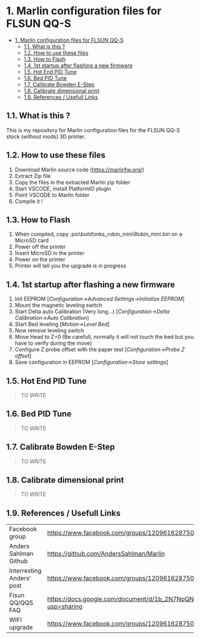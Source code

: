 # 1. Marlin configuration files for FLSUN QQ-S

- [1. Marlin configuration files for FLSUN QQ-S](#1-marlin-configuration-files-for-flsun-qq-s)
  - [1.1. What is this ?](#11-what-is-this-)
  - [1.2. How to use these files](#12-how-to-use-these-files)
  - [1.3. How to Flash](#13-how-to-flash)
  - [1.4. 1st startup after flashing a new firmware](#14-1st-startup-after-flashing-a-new-firmware)
  - [1.5. Hot End PID Tune](#15-hot-end-pid-tune)
  - [1.6. Bed PID Tune](#16-bed-pid-tune)
  - [1.7. Calibrate Bowden E-Step](#17-calibrate-bowden-e-step)
  - [1.8. Calibrate dimensional print](#18-calibrate-dimensional-print)
  - [1.9. References / Usefull Links](#19-references--usefull-links)

## 1.1. What is this ?

This is my repository for Marlin configuration files for the FLSUN QQ-S stock (without mods) 3D printer.  

## 1.2. How to use these files

1. Download Marlin source code (<https://marlinfw.org/>)  
2. Extract Zip file
3. Copy the files in the extracted Marlin zip folder  
4. Start VSCODE, install PlatformIO plugin  
5. Point VSCODE to Marlin folder  
6. Compile it !  

## 1.3. How to Flash

1. When compiled, copy .pio\build\mks_robin_mini\Robin_mini.bin on a MicroSD card  
2. Power off the printer
3. Insert MicroSD in the printer  
4. Power on the printer  
5. Printer will tell you the upgrade is in progress  

## 1.4. 1st startup after flashing a new firmware

1. Init EEPROM [*Configuration->Advanced Settings->Initialize EEPROM*]  
2. Mount the magnetic leveling switch  
3. Start Delta auto Calibration (Very long...) [*Configuration->Delta Calibration->Auto Calibration*]  
4. Start Bed leveling [*Motion->Level Bed*]  
5. Now remove leveling switch  
6. Move Head to Z=0 (Be carefull, normally it will not touch the bed but you have to verify during the move)  
7. Configure Z probe offset with the paper test [*Configuration->Probe Z offset*]  
8. Save configuration in EEPROM [*Configuration->Store settings*]

## 1.5. Hot End PID Tune

> TO WRITE

## 1.6. Bed PID Tune

> TO WRITE

## 1.7. Calibrate Bowden E-Step

> TO WRITE

## 1.8. Calibrate dimensional print

> TO WRITE

## 1.9. References / Usefull Links

|||
|:----|:---|
|Facebook group|<https://www.facebook.com/groups/120961628750040/>|
|Anders Sahlman Github|<https://github.com/AndersSahlman/Marlin>|
|Interresting Anders' post|<https://www.facebook.com/groups/120961628750040/permalink/593987384780793/>|
|Flsun QQ/QQS FAQ|<https://docs.google.com/document/d/1b_2N7NpQN2e96VPfVc_poLPOWwkM93tdAHZWOD4WEw8/edit?usp=sharing>|
|WIFI upgrade|<https://www.facebook.com/groups/120961628750040/?post_id=623723315140533>|
